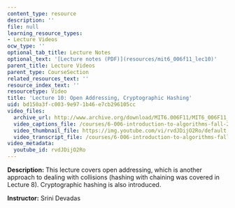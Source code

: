 ```yaml
---
content_type: resource
description: ''
file: null
learning_resource_types:
- Lecture Videos
ocw_type: ''
optional_tab_title: Lecture Notes
optional_text: '[Lecture notes (PDF)](resources/mit6_006f11_lec10)'
parent_title: Lecture Videos
parent_type: CourseSection
related_resources_text: ''
resource_index_text: ''
resourcetype: Video
title: 'Lecture 10: Open Addressing, Cryptographic Hashing'
uid: bd150a3f-c003-9e97-1b46-e7cb296105cc
video_files:
  archive_url: http://www.archive.org/download/MIT6.006F11/MIT6_006F11_lec10_300k.mp4
  video_captions_file: /courses/6-006-introduction-to-algorithms-fall-2011/447689ac8fec5e338ad018d2bd1148e3_rvdJDijO2Ro.vtt
  video_thumbnail_file: https://img.youtube.com/vi/rvdJDijO2Ro/default.jpg
  video_transcript_file: /courses/6-006-introduction-to-algorithms-fall-2011/0224c2fd2a7dc217eda6c172b1d16e01_rvdJDijO2Ro.pdf
video_metadata:
  youtube_id: rvdJDijO2Ro
---
```


**Description:** This lecture covers open addressing, which is another approach to dealing with collisions (hashing with chaining was covered in Lecture 8). Cryptographic hashing is also introduced.

**Instructor:** Srini Devadas